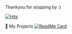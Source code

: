 Thankyou for stopping by :)


[![Hits](https://hits.seeyoufarm.com/api/count/incr/badge.svg?url=https%3A%2F%2Fgithub.com%2Fhitfromcs&count_bg=%23B92CFF&title_bg=%23353535&icon=codecademy.svg&icon_color=%23394773&title=Hits&edge_flat=false)](https://hits.seeyoufarm.com)


🚀 My Projects
[![ReadMe Card](https://github-readme-stats.vercel.app/api/pin/?username=hitfromcs&repo=Gym-Tracker-App&theme=radical)](https://github.com/hitfromcs/Gym-Tracker-App)
